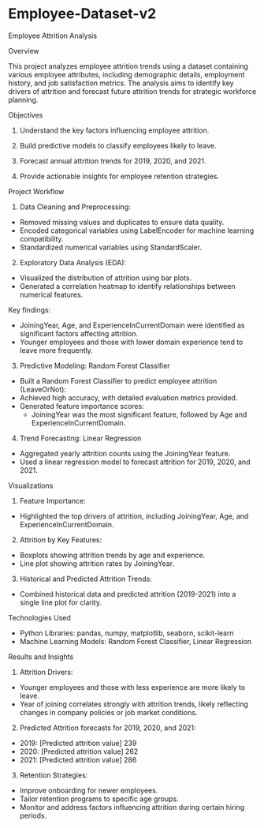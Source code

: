 # Employee-Dataset-v2

Employee Attrition Analysis

Overview

This project analyzes employee attrition trends using a dataset containing various employee attributes, including demographic details, employment history, and job satisfaction metrics. The analysis aims to identify key drivers of attrition and forecast future attrition trends for strategic workforce planning.

Objectives

1. Understand the key factors influencing employee attrition.

2. Build predictive models to classify employees likely to leave.

3. Forecast annual attrition trends for 2019, 2020, and 2021.

4. Provide actionable insights for employee retention strategies.

Project Workflow

1. Data Cleaning and Preprocessing:
- Removed missing values and duplicates to ensure data quality.
- Encoded categorical variables using LabelEncoder for machine learning compatibility.
- Standardized numerical variables using StandardScaler.

2. Exploratory Data Analysis (EDA):
- Visualized the distribution of attrition using bar plots.
- Generated a correlation heatmap to identify relationships between numerical features.

Key findings:

- JoiningYear, Age, and ExperienceInCurrentDomain were identified as significant factors affecting attrition.
- Younger employees and those with lower domain experience tend to leave more frequently.

3. Predictive Modeling: Random Forest Classifier

- Built a Random Forest Classifier to predict employee attrition (LeaveOrNot):
- Achieved high accuracy, with detailed evaluation metrics provided.
- Generated feature importance scores:
  - JoiningYear was the most significant feature, followed by Age and ExperienceInCurrentDomain.

4. Trend Forecasting: Linear Regression

- Aggregated yearly attrition counts using the JoiningYear feature.
- Used a linear regression model to forecast attrition for 2019, 2020, and 2021.

Visualizations

1. Feature Importance:

- Highlighted the top drivers of attrition, including JoiningYear, Age, and ExperienceInCurrentDomain.

2. Attrition by Key Features:

- Boxplots showing attrition trends by age and experience.
- Line plot showing attrition rates by JoiningYear.

3. Historical and Predicted Attrition Trends:

- Combined historical data and predicted attrition (2019-2021) into a single line plot for clarity.

Technologies Used

- Python Libraries: pandas, numpy, matplotlib, seaborn, scikit-learn
- Machine Learning Models: Random Forest Classifier, Linear Regression

Results and Insights

1. Attrition Drivers:

- Younger employees and those with less experience are more likely to leave.
- Year of joining correlates strongly with attrition trends, likely reflecting changes in company policies or job market conditions.

2. Predicted Attrition forecasts for 2019, 2020, and 2021:

- 2019: [Predicted attrition value] 239
- 2020: [Predicted attrition value] 262
- 2021: [Predicted attrition value] 286

3. Retention Strategies:

- Improve onboarding for newer employees.
- Tailor retention programs to specific age groups.
- Monitor and address factors influencing attrition during certain hiring periods.




